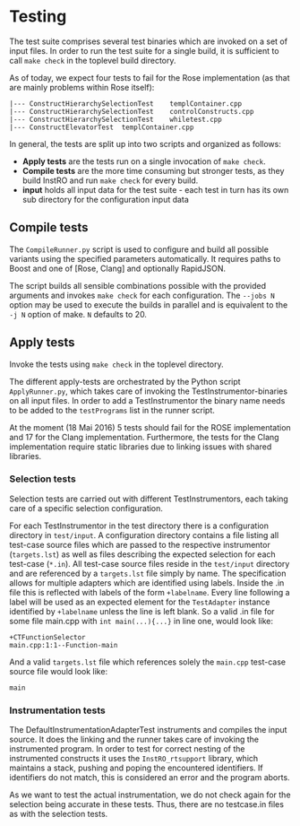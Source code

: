 # Testing

The test suite comprises several test binaries which are invoked on a set of input files.
In order to run the test suite for a single build, it is sufficient to call `make check` in the toplevel build directory.

As of today, we expect four tests to fail for the Rose implementation (as that are mainly problems within Rose itself):
```
|--- ConstructHierarchySelectionTest	templContainer.cpp
|--- ConstructHierarchySelectionTest	controlConstructs.cpp
|--- ConstructHierarchySelectionTest	whiletest.cpp
|--- ConstructElevatorTest	templContainer.cpp
```


In general, the tests are split up into two scripts and organized as follows:
- **Apply tests** are the tests run on a single invocation of `make check`.
- **Compile tests** are the more time consuming but stronger tests, as they build InstRO and run `make check` for every build.
- **input** holds all input data for the test suite - each test in turn has its own sub directory for the configuration input data


## Compile tests

The `CompileRunner.py` script is used to configure and build all possible variants using the specified parameters automatically.
It requires paths to Boost and one of [Rose, Clang] and optionally RapidJSON.

The script builds all sensible combinations possible with the provided arguments and invokes `make check` for each configuration.
The `--jobs N` option may be used to execute the builds in parallel and is equivalent to the `-j N` option of make. `N` defaults to 20.

## Apply tests

Invoke the tests using `make check` in the toplevel directory.

The different apply-tests are orchestrated by the Python script `ApplyRunner.py`, which takes care of invoking the TestInstrumentor-binaries on all input files.
In order to add a TestInstrumentor the binary name needs to be added to the `testPrograms` list in the runner script.

At the moment (18 Mai 2016) 5 tests should fail for the ROSE implementation and 17 for the Clang implementation. Furthermore, the tests for the Clang implementation require static libraries due to linking issues with shared libraries.

### Selection tests

Selection tests are carried out with different TestInstrumentors, each taking care of a specific selection configuration.

For each TestInstrumentor in the test directory there is a configuration directory in `test/input`.
A configuration directory contains a file listing all test-case source files which are passed to the respective instrumentor (`targets.lst`) as well as files describing the expected selection for each test-case (`*.in`).
All test-case source files reside in the `test/input` directory and are referenced by a `targets.lst` file simply by name.
The specification allows for multiple adapters which are identified using labels.
Inside the .in file this is reflected with labels of the form `+labelname`.
Every line following a label will be used as an expected element for the `TestAdapter` instance identified by `+labelname` unless the line is left blank.
So a valid .in file for some file main.cpp with `int main(...){...}` in line one, would look like:
~~~
+CTFunctionSelector
main.cpp:1:1--Function-main
~~~

And a valid `targets.lst` file which references solely the `main.cpp` test-case source file would look like:
~~~
main
~~~

### Instrumentation tests
The DefaultInstrumentationAdapterTest instruments and compiles the input source.
It does the linking and the runner takes care of invoking the instrumented program.
In order to test for correct nesting of the instrumented constructs it uses the `InstRO_rtsupport` library, which maintains a stack, pushing and poping the encountered identifiers.
If identifiers do not match, this is considered an error and the program aborts.

As we want to test the actual instrumentation, we do not check again for the selection being accurate in these tests.
Thus, there are no testcase.in files as with the selection tests.
